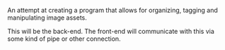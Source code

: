 An attempt at creating a program that allows for organizing,
tagging and manipulating image assets.

This will be the back-end. The front-end will communicate with this via some kind of pipe or other connection.